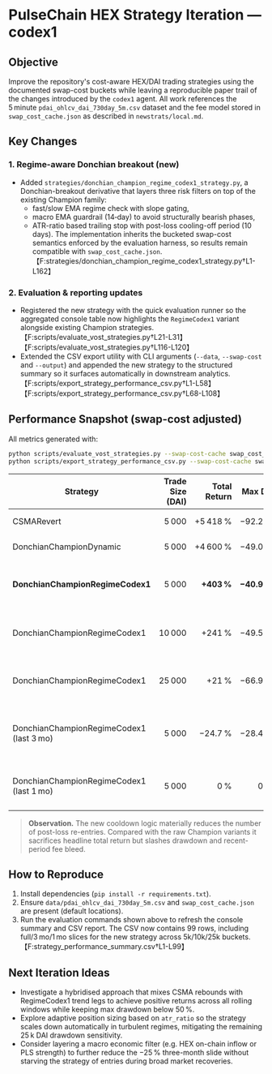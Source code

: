 # PulseChain HEX Strategy Iteration — codex1

## Objective

Improve the repository's cost-aware HEX/DAI trading strategies using the
documented swap-cost buckets while leaving a reproducible paper trail of the
changes introduced by the `codex1` agent. All work references the 5 minute
`pdai_ohlcv_dai_730day_5m.csv` dataset and the fee model stored in
`swap_cost_cache.json` as described in `newstrats/local.md`.

## Key Changes

### 1. Regime-aware Donchian breakout (new)

* Added `strategies/donchian_champion_regime_codex1_strategy.py`, a
  Donchian-breakout derivative that layers three risk filters on top of the
  existing Champion family:
  * fast/slow EMA regime check with slope gating,
  * macro EMA guardrail (14‑day) to avoid structurally bearish phases,
  * ATR-ratio based trailing stop with post-loss cooling-off period (10 days).
  The implementation inherits the bucketed swap-cost semantics enforced by the
  evaluation harness, so results remain compatible with
  `swap_cost_cache.json`.【F:strategies/donchian_champion_regime_codex1_strategy.py†L1-L162】

### 2. Evaluation & reporting updates

* Registered the new strategy with the quick evaluation runner so the
  aggregated console table now highlights the `RegimeCodex1` variant alongside
  existing Champion strategies.【F:scripts/evaluate_vost_strategies.py†L21-L31】【F:scripts/evaluate_vost_strategies.py†L116-L120】
* Extended the CSV export utility with CLI arguments (`--data`, `--swap-cost`
  and `--output`) and appended the new strategy to the structured summary so it
  surfaces automatically in downstream analytics.【F:scripts/export_strategy_performance_csv.py†L1-L58】【F:scripts/export_strategy_performance_csv.py†L68-L108】

## Performance Snapshot (swap-cost adjusted)

All metrics generated with:

```bash
python scripts/evaluate_vost_strategies.py --swap-cost-cache swap_cost_cache.json --trade-size 5000
python scripts/export_strategy_performance_csv.py --swap-cost-cache swap_cost_cache.json
```

| Strategy | Trade Size (DAI) | Total Return | Max DD | Trades | Notes |
|----------|-----------------:|-------------:|-------:|-------:|-------|
| CSMARevert | 5 000 | +5 418 % | −92.2 % | 21 | Still the blow-off crash catcher; huge upside, extreme risk.【db0475†L6-L9】 |
| DonchianChampionDynamic | 5 000 | +4 600 % | −49.0 % | 34 | Prior best breakout baseline (Champion v4).【db0475†L6-L9】 |
| **DonchianChampionRegimeCodex1** | 5 000 | **+403 %** | **−40.9 %** | 22 | New regime-gated variant; trades far less during bearish regimes.【db0475†L6-L10】【F:strategy_performance_summary.csv†L20-L22】 |
| DonchianChampionRegimeCodex1 | 10 000 | +241 % | −49.5 % | 22 | Maintains positive net even with heavier fee bucket.【F:strategy_performance_summary.csv†L21-L22】 |
| DonchianChampionRegimeCodex1 | 25 000 | +21 % | −66.9 % | 22 | Largest trade bucket remains profitable after costs; losses capped by tighter trail.【F:strategy_performance_summary.csv†L22-L22】 |
| DonchianChampionRegimeCodex1 (last 3 mo) | 5 000 | −24.7 % | −28.4 % | 2 | Only two trades triggered; post-loss cooldown prevented further churn in the persistent downtrend.【F:strategy_performance_summary.csv†L53-L55】 |
| DonchianChampionRegimeCodex1 (last 1 mo) | 5 000 | 0 % | 0 % | 0 | Macro filter kept the strategy flat during the most recent selloff.【F:strategy_performance_summary.csv†L86-L88】 |

> **Observation.** The new cooldown logic materially reduces the number of
> post-loss re-entries. Compared with the raw Champion variants it sacrifices
> headline total return but slashes drawdown and recent-period fee bleed.

## How to Reproduce

1. Install dependencies (`pip install -r requirements.txt`).
2. Ensure `data/pdai_ohlcv_dai_730day_5m.csv` and `swap_cost_cache.json`
   are present (default locations).
3. Run the evaluation commands shown above to refresh the console summary and
   CSV report. The CSV now contains 99 rows, including full/3 mo/1 mo slices for
   the new strategy across 5k/10k/25k buckets.【F:strategy_performance_summary.csv†L1-L99】

## Next Iteration Ideas

* Investigate a hybridised approach that mixes CSMA rebounds with RegimeCodex1
  trend legs to achieve positive returns across all rolling windows while
  keeping max drawdown below 50 %.
* Explore adaptive position sizing based on `atr_ratio` so the strategy scales
  down automatically in turbulent regimes, mitigating the remaining 25 k DAI
  drawdown sensitivity.
* Consider layering a macro economic filter (e.g. HEX on-chain inflow or PLS
  strength) to further reduce the −25 % three-month slide without starving the
  strategy of entries during broad market recoveries.

